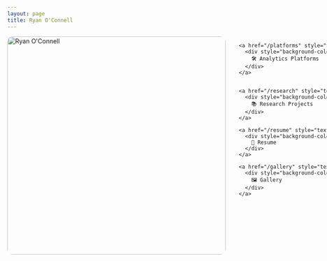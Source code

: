 ```yaml
---
layout: page
title: Ryan O'Connell
---
```


<div style="display: flex; align-items: flex-start; gap: 30px; flex-wrap: nowrap;">

  <!-- Headshot -->
  <div style="flex: 0 0 auto;">
    <img src="/assets/images/headshot_photoshopped.png" alt="Ryan O'Connell" style="width: 500px; height: auto; border-radius: 12px;" />
  </div>

  <!-- Button Column -->
  <div style="flex: 0 0 auto; display: flex; flex-direction: column; gap: 12px; justify-content: flex-start;">


    <a href="/platforms" style="text-decoration: none;">
      <div style="background-color: #1F4E79; color: white; padding: 20px 24px; border-radius: 8px; font-weight: bold; text-align: center; width: 220px;">
        🛠️ Analytics Platforms
      </div>
    </a>
    

    <a href="/research" style="text-decoration: none;">
      <div style="background-color: #1F4E79; color: white; padding: 20px 24px; border-radius: 8px; font-weight: bold; text-align: center; width: 220px;">
        📚 Research Projects
      </div>
    </a>

    <a href="/resume" style="text-decoration: none;">
      <div style="background-color: #1F4E79; color: white; padding: 20px 24px; border-radius: 8px; font-weight: bold; text-align: center; width: 220px;">
        📄 Resume
      </div>
    </a>

    <a href="/gallery" style="text-decoration: none;">
      <div style="background-color: #1F4E79; color: white; padding: 20px 24px; border-radius: 8px; font-weight: bold; text-align: center; width: 220px;">
        🖼️ Gallery
      </div>
    </a>

  </div>

</div>
